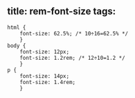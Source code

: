 title: rem-font-size
tags:
---

    html {
        font-size: 62.5%; /* 10÷16=62.5% */
        }
    body {
        font-size: 12px;
        font-size: 1.2rem; /* 12÷10=1.2 */
        }
    p {
        font-size: 14px;
        font-size: 1.4rem;
        }



